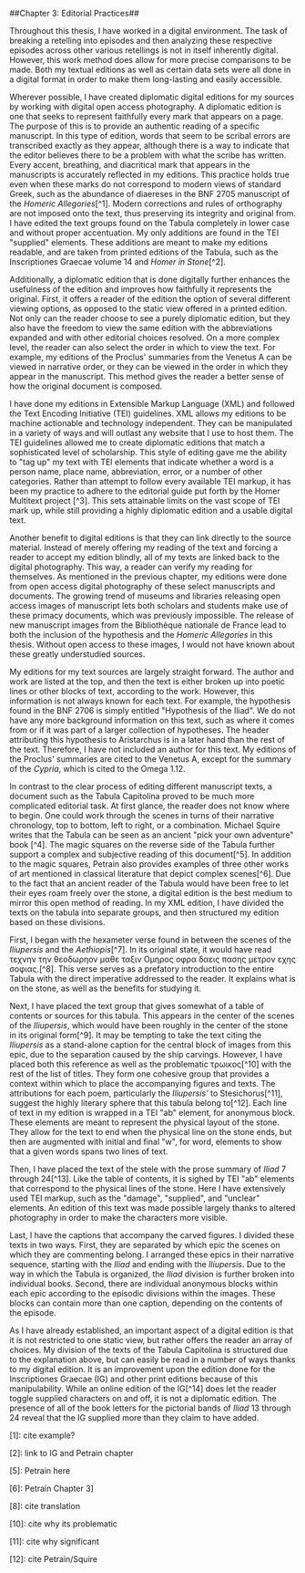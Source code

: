 ##Chapter 3: Editorial Practices##


Throughout this thesis, I have worked in a digital environment. The task of breaking a retelling into episodes and then analyzing these respective episodes across other various retellings is not in itself inherently digital. However, this work method does allow for more precise comparisons to be made. Both my textual editions as well as certain data sets were all done in a digital format in order to make them long-lasting and easily accessible. 

Wherever possible, I have created diplomatic digital editions for my sources by working with digital open access photography. A diplomatic edition is one that seeks to represent faithfully every mark that appears on a page. The purpose of this is to provide an authentic reading of a specific manuscript. In this type of edition, words that seem to be scribal errors are transcribed exactly as they appear, although there is a way to indicate that the editor believes there to be a problem with what the scribe has written. Every accent, breathing, and diacritical mark that appears in the manuscripts is accurately reflected in my editions. This practice holds true even when these marks do not correspond to modern views of standard Greek, such as the abundance of diaereses  in the BNF 2705 manuscript of the *Homeric Allegories*[^1]. Modern corrections and rules of orthography are not imposed onto the text, thus preserving its integrity and original from. I have edited the text groups found on the Tabula completely in lower case and without proper accentuation.  My only additions are found in the TEI "supplied" elements. These additions are meant to make my editions readable, and are taken from printed editions of the Tabula, such as the Inscriptiones Graecae volume 14 and *Homer in Stone*[^2].

Additionally, a diplomatic edition that is done digitally further enhances the usefulness of the edition and improves how faithfully it represents the original. First, it offers a reader of the edition the option of several different viewing options, as opposed to the static view offered in a printed edition. Not only can the reader choose to see a purely diplomatic edition, but they also have the freedom to view the same edition with the abbreviations expanded and with other editorial choices resolved. On a more complex level, the reader can also select the order in which to view the text. For example, my editions of the Proclus' summaries from the Venetus A can be viewed in narrative order, or they can be viewed in the order in which they appear in the manuscript. This method gives the reader a better sense of how the original document is composed. 

I have done my editions in Extensible Markup Language (XML) and followed the Text Encoding Initiative (TEI) guidelines. XML allows my editions to be machine actionable and technology independent. They can be manipulated in a variety of ways and will outlast any website that I use to host them. The TEI guidelines allowed me to create diplomatic editions that match a sophisticated level of scholarship. This style of editing gave me the ability to "tag up" my text with TEI elements that indicate whether a word is a person name, place name, abbreviation, error, or a number of other categories. Rather than attempt to follow every available TEI markup, it has been my practice to adhere to the editorial guide put forth by the Homer Multitext project [^3]. This sets attainable limits on the vast scope of TEI mark up, while still providing a highly diplomatic edition and a usable digital text. 

Another benefit to digital editions is that they can link directly to the source material. Instead of merely offering my reading of the text and forcing a reader to accept my edition blindly, all of my texts are linked back to the digital photography. This way, a reader can verify my reading for themselves. As mentioned in the previous chapter, my editions were done from open access digital photography of these select manuscripts and documents. The growing trend of museums and libraries releasing open access images of manuscript lets both scholars and students make use of these primacy documents, which was previously impossible. The release of new manuscript images from the Bibliothèque nationale de France lead to both the inclusion of the hypothesis and the *Homeric Allegories* in this thesis. Without open access to these images, I would not have known about these greatly understudied sources. 

My editions for my text sources are largely straight forward. The author and work are listed at the top, and then the text is either broken up into poetic lines or other blocks of text, according to the work. However, this information is not always known for each text. For example, the hypothesis found in the BNF 2706 is simply entitled "Hypothesis of the Iliad". We do not have any more background information on this text, such as where it comes from or if it was part of a larger collection of hypotheses. The header attributing this hypothesis to Aristarchus is in a later hand than the rest of the text. Therefore, I have not included an author for this text. My editions of the Proclus' summaries are cited to the Venetus A, except for the summary of the *Cypria*, which is cited to the Omega 1.12. 

In contrast to the clear process of editing different manuscript texts, a document such as the Tabula Capitolina proved to be much more complicated editorial task. At first glance, the reader does not know where to begin. One could work through the scenes in turns of their narrative chronology, top to bottom, left to right, or a combination. Michael Squire writes that the Tabula can be seen as an ancient "pick your own adventure" book [^4]. The magic squares on the reverse side of the Tabula further support a complex and subjective reading of this document[^5]. In addition to the magic squares, Petrain also provides examples of three other works of art mentioned in classical literature that depict complex scenes[^6]. Due to the fact that an ancient reader of the Tabula would have been free to let their eyes roam freely over the stone, a digital edition is the best medium to mirror this open method of reading. In my XML edition, I have divided the texts on the tabula into separate groups, and then structured my edition based on these divisions. 

First, I began with the hexameter verse found in between the scenes of the *Iliupersis* and the *Aethiopis*[^7]. In its original state, it would have read τεχνην την θεοδωρηον μαθε ταξιν Ομηρος οφρα δαεις πασης μετρον εχης σοφιας.[^8]. This verse serves as a prefatory introduction to the entire Tabula with the direct imperative addressed to the reader. It explains what is on the stone, as well as the benefits for studying it. 

Next, I have placed the text group that gives somewhat of a table of contents or sources for this tabula. This appears in the center of the scenes of the *Iliupersis*, which would have been roughly in the center of the stone in its original form[^9]. It may be tempting to take the text citing the *Iliupersis* as a stand-alone caption for the central block of images from this epic, due to the separation caused by the ship carvings. However, I have placed both this reference as well as the problematic τρωικος[^10] with the rest of the list of titles. They form one cohesive group that provides a context within which to place the accompanying figures and texts. The attributions for each poem, particularly the *Iliupersis'* to Stesichorus[^11], suggest the highly literary sphere that this tabula belong to[^12]. Each line of text in my edition is wrapped in a TEI "ab" element, for anonymous block. These elements are meant to represent the physical layout of the stone. They allow for the text to end when the physical line on the stone ends, but then are augmented with initial and final "w", for word, elements to show that a given words spans two lines of text.

Then, I have placed the text of the stele with the prose summary of *Iliad* 7 through 24[^13]. Like the table of contents, it is sighed by TEI "ab" elements that correspond to the physical lines of the stone. Here I have extensively used TEI markup, such as the "damage", "supplied", and "unclear" elements. An edition of this text was made possible largely thanks to altered photography in order to make the characters more visible. 

Last, I have the captions that accompany the carved figures. I divided these texts in two ways. First, they are separated by which epic the scenes on which they are commenting belong. I arranged these epics in their narrative sequence, starting with the *Iliad* and ending with the *Iliupersis*. Due to the way in which the Tabula is organized, the *Iliad* division is further broken into individual books. Second, there are individual anonymous blocks within each epic according to the episodic divisions within the images. These blocks can contain more than one caption, depending on the contents of the episode. 

As I have already established, an important aspect of a digital edition is that it is not restricted to one static view, but rather offers the reader an array of choices. My division of the texts of the Tabula Capitolina is structured due to the explanation above, but can easily be read in a number of ways thanks to my digital edition. It is an improvement upon the edition done for the Inscriptiones Graecae (IG) and other print editions because of this manipulability. While an online edition of the IG[^14] does let the reader toggle supplied characters on and off, it is not a diplomatic edition. The presence of all of the book letters for the pictorial bands of *Iliad* 13 through 24 reveal that the IG supplied more than they claim to have added. 

[1]: cite example?

[2]: link to IG and Petrain chapter

[3]: http://homermultitext.github.io/hmt-editors-guide/editorial-policies/

[4]: Squire

[5]: Petrain here

[6]: Petrain Chapter 3]

[7]: urn:cite:hmt:capimgs.Capitoline_1@0.035,0.8267,0.682,0.0373

[8]: cite translation

[9]: urn:cite:hmt:capimgs.Capitoline_1@0.17,0.5213,0.264,0.316

[10]: cite why its problematic

[11]: cite why significant

[12]: cite Petrain/Squire

[13]: urn:cite:hmt:capimgs.Capitoline_1@0.61,0.0747,0.101,0.7907

[14]: http://epigraphy.packhum.org/inscriptions/main
